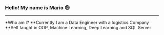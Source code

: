 ###                                           **Hello! My name is Mario 😄**
--------------------------------------------------------------------------------------------------
*Who am I?
  **Currently I am a Data Engineer with a logistics Company
  **Self taught in OOP, Machine Learning, Deep Learning and SQL Server

